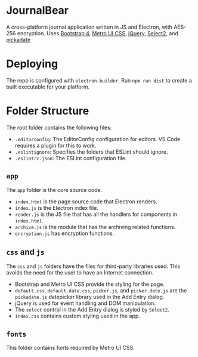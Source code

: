 # JournalBear
A cross-platform journal application written in JS and Electron, with AES-256 encryption. Uses [Bootstrap 4](http://getbootstrap.com/), [Metro UI CSS](https://metroui.org.ua/), [jQuery](https://jquery.com/), [Select2](https://select2.github.io/), and [pickadate](https://github.com/amsul/pickadate.js)

# Deploying
The repo is configured with `electron-builder`. Run `npm run dist` to create a built executable for your platform.

# Folder Structure
The root folder contains the following files:
* `.editorconfig`: The EditorConfig configuration for editors. VS Code requires a plugin for this to work.
* `.eslintignore`: Specifies the folders that ESLint should ignore.
* `.eslintrc.json`: The ESLint configuration file.

## `app`
The `app` folder is the core source code.
* `index.html` is the page source code that Electron renders.
* `index.js` is the Electron index file.
* `render.js` is the JS file that has all the handlers for components in `index.html`.
* `archive.js` is the module that has the archiving related functions.
* `encryption.js` has encryption functions.

## `css` and `js`
The `css` and `js` folders have the files for third-party libraries used. This avoids the need for the user to have an Internet connection.
* Bootstrap and Metro UI CSS provide the styling for the page.
* `default.css`, `default.date.css`, `picker.js`, and `picker.date.js` are the `pickadate.js` datepicker library used in the Add Entry dialog.
* jQuery is used for event handling and DOM manipulation.
* The `select` control in the Add Entry dialog is styled by `Select2`.
* `index.css` contains custom styling used in the app.

## `fonts`
This folder contains fonts required by Metro UI CSS.
